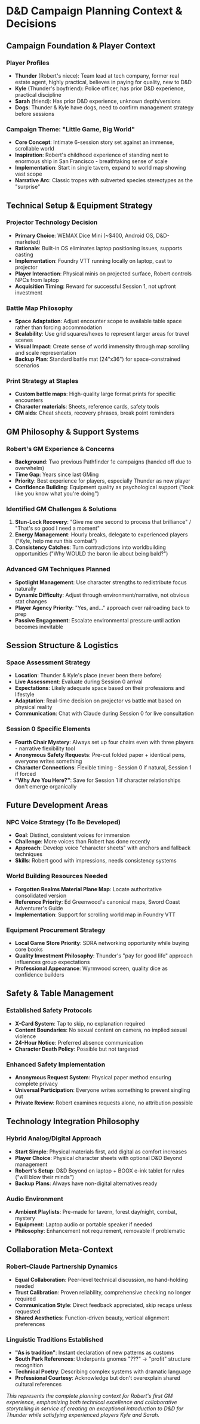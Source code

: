 # D&D Campaign Planning Context & Decisions

## Campaign Foundation & Player Context

### Player Profiles
- **Thunder** (Robert's niece): Team lead at tech company, former real estate agent, highly practical, believes in paying for quality, new to D&D
- **Kyle** (Thunder's boyfriend): Police officer, has prior D&D experience, practical discipline
- **Sarah** (friend): Has prior D&D experience, unknown depth/versions
- **Dogs**: Thunder & Kyle have dogs, need to confirm management strategy before sessions

### Campaign Theme: "Little Game, Big World"
- **Core Concept**: Intimate 6-session story set against an immense, scrollable world
- **Inspiration**: Robert's childhood experience of standing next to enormous ship in San Francisco - breathtaking sense of scale
- **Implementation**: Start in single tavern, expand to world map showing vast scope
- **Narrative Arc**: Classic tropes with subverted species stereotypes as the "surprise"

## Technical Setup & Equipment Strategy

### Projector Technology Decision
- **Primary Choice**: WEMAX Dice Mini (~$400, Android OS, D&D-marketed)
- **Rationale**: Built-in OS eliminates laptop positioning issues, supports casting
- **Implementation**: Foundry VTT running locally on laptop, cast to projector
- **Player Interaction**: Physical minis on projected surface, Robert controls NPCs from laptop
- **Acquisition Timing**: Reward for successful Session 1, not upfront investment

### Battle Map Philosophy
- **Space Adaptation**: Adjust encounter scope to available table space rather than forcing accommodation
- **Scalability**: Use grid squares/hexes to represent larger areas for travel scenes
- **Visual Impact**: Create sense of world immensity through map scrolling and scale representation
- **Backup Plan**: Standard battle mat (24"x36") for space-constrained scenarios

### Print Strategy at Staples
- **Custom battle maps**: High-quality large format prints for specific encounters
- **Character materials**: Sheets, reference cards, safety tools
- **GM aids**: Cheat sheets, recovery phrases, break point reminders

## GM Philosophy & Support Systems

### Robert's GM Experience & Concerns
- **Background**: Two previous Pathfinder 1e campaigns (handed off due to overwhelm)
- **Time Gap**: Years since last GMing
- **Priority**: Best experience for players, especially Thunder as new player
- **Confidence Building**: Equipment quality as psychological support ("look like you know what you're doing")

### Identified GM Challenges & Solutions
1. **Stun-Lock Recovery**: "Give me one second to process that brilliance" / "That's so good I need a moment"
2. **Energy Management**: Hourly breaks, delegate to experienced players ("Kyle, help me run this combat")
3. **Consistency Catches**: Turn contradictions into worldbuilding opportunities ("Why WOULD the baron lie about being bald?")

### Advanced GM Techniques Planned
- **Spotlight Management**: Use character strengths to redistribute focus naturally
- **Dynamic Difficulty**: Adjust through environment/narrative, not obvious stat changes
- **Player Agency Priority**: "Yes, and..." approach over railroading back to prep
- **Passive Engagement**: Escalate environmental pressure until action becomes inevitable

## Session Structure & Logistics

### Space Assessment Strategy
- **Location**: Thunder & Kyle's place (never been there before)
- **Live Assessment**: Evaluate during Session 0 arrival
- **Expectations**: Likely adequate space based on their professions and lifestyle
- **Adaptation**: Real-time decision on projector vs battle mat based on physical reality
- **Communication**: Chat with Claude during Session 0 for live consultation

### Session 0 Specific Elements
- **Fourth Chair Mystery**: Always set up four chairs even with three players - narrative flexibility tool
- **Anonymous Safety Requests**: Pre-cut folded paper + identical pens, everyone writes something
- **Character Connections**: Flexible timing - Session 0 if natural, Session 1 if forced
- **"Why Are You Here?"**: Save for Session 1 if character relationships don't emerge organically

## Future Development Areas

### NPC Voice Strategy (To Be Developed)
- **Goal**: Distinct, consistent voices for immersion
- **Challenge**: More voices than Robert has done recently
- **Approach**: Develop voice "character sheets" with anchors and fallback techniques
- **Skills**: Robert good with impressions, needs consistency systems

### World Building Resources Needed
- **Forgotten Realms Material Plane Map**: Locate authoritative consolidated version
- **Reference Priority**: Ed Greenwood's canonical maps, Sword Coast Adventurer's Guide
- **Implementation**: Support for scrolling world map in Foundry VTT

### Equipment Procurement Strategy
- **Local Game Store Priority**: SDRA networking opportunity while buying core books
- **Quality Investment Philosophy**: Thunder's "pay for good life" approach influences group expectations
- **Professional Appearance**: Wyrmwood screen, quality dice as confidence builders

## Safety & Table Management

### Established Safety Protocols
- **X-Card System**: Tap to skip, no explanation required
- **Content Boundaries**: No sexual content on camera, no implied sexual violence
- **24-Hour Notice**: Preferred absence communication
- **Character Death Policy**: Possible but not targeted

### Enhanced Safety Implementation
- **Anonymous Request System**: Physical paper method ensuring complete privacy
- **Universal Participation**: Everyone writes something to prevent singling out
- **Private Review**: Robert examines requests alone, no attribution possible

## Technology Integration Philosophy

### Hybrid Analog/Digital Approach
- **Start Simple**: Physical materials first, add digital as comfort increases
- **Player Choice**: Physical character sheets with optional D&D Beyond management
- **Robert's Setup**: D&D Beyond on laptop + BOOX e-ink tablet for rules ("will blow their minds")
- **Backup Plans**: Always have non-digital alternatives ready

### Audio Environment
- **Ambient Playlists**: Pre-made for tavern, forest day/night, combat, mystery
- **Equipment**: Laptop audio or portable speaker if needed
- **Philosophy**: Enhancement not requirement, removable if problematic

## Collaboration Meta-Context

### Robert-Claude Partnership Dynamics
- **Equal Collaboration**: Peer-level technical discussion, no hand-holding needed
- **Trust Calibration**: Proven reliability, comprehensive checking no longer required
- **Communication Style**: Direct feedback appreciated, skip recaps unless requested
- **Shared Aesthetics**: Function-driven beauty, vertical alignment preferences

### Linguistic Traditions Established
- **"As is tradition"**: Instant declaration of new patterns as customs
- **South Park References**: Underpants gnomes "???" → "profit" structure recognition
- **Technical Poetry**: Describing complex systems with dramatic language
- **Professional Courtesy**: Acknowledge but don't overexplain shared cultural references

*This represents the complete planning context for Robert's first GM experience, emphasizing both technical excellence and collaborative storytelling in service of creating an exceptional introduction to D&D for Thunder while satisfying experienced players Kyle and Sarah.*